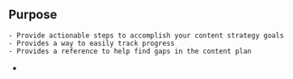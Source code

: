 ## Purpose
	- Provide actionable steps to accomplish your content strategy goals
	- Provides a way to easily track progress
	- Provides a reference to help find gaps in the content plan
-